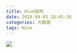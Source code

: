 ```yaml
---
title: Hive架构
date: 2018-04-03 18:45:10
categories: 大数据
tags: Hive
---
```

![](http://ou3xxg3hg.bkt.clouddn.com/HIve%E6%9E%B6%E6%9E%84.png)
